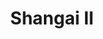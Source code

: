 ---
title: Shangai II
date: 
draft: false

# descripcion
description : Tiritas con rectángulo

materials: Plata 925

color: Plateado

dimensions: 7,4 cm

code: 01-01-0013

type: "Aros"

categories: []

# Images
# first image will be shown in the product page
images:
  # - image: "images/path_to_image"
  # La ubicacion de las imagenes es imagenes/Aros/Aros.Colgantes/01-01-0013-shangai-ii
  - image: "./images/aros/colgantes/01-01-0013-tiritas-con-rectangulo_a.jpeg"
  - image: "./images/aros/colgantes/01-01-0013-tiritas-con-rectangulo_b.jpeg"
---